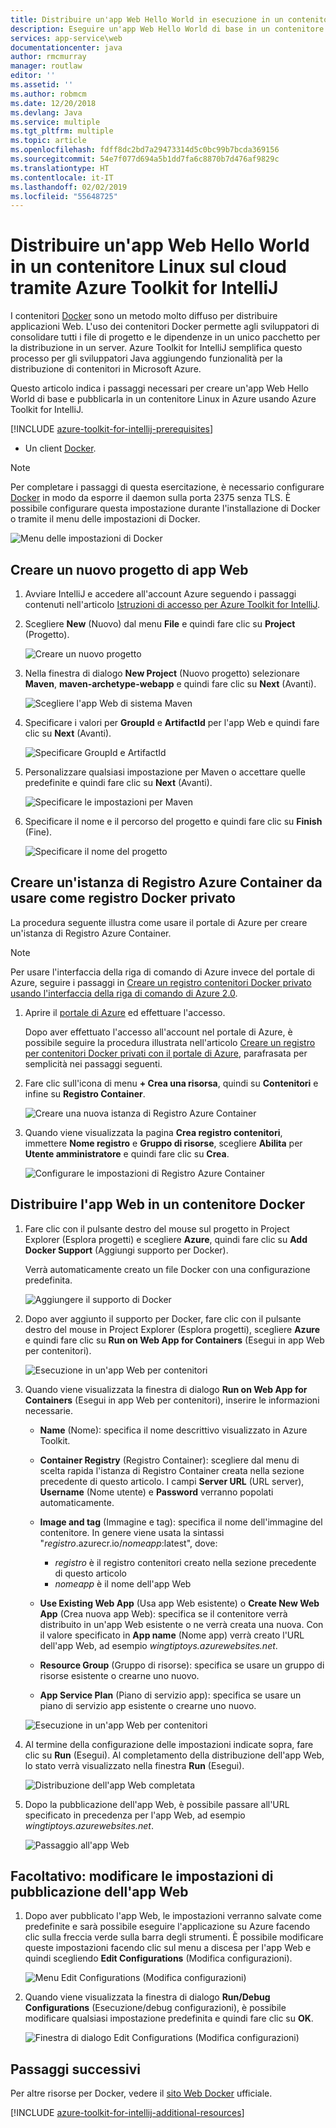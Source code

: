 ```yaml
---
title: Distribuire un'app Web Hello World in esecuzione in un contenitore Linux sul cloud tramite Azure Toolkit for IntelliJ
description: Eseguire un'app Web Hello World di base in un contenitore Linux e distribuirla sul cloud tramite Azure Toolkit for IntelliJ.
services: app-service\web
documentationcenter: java
author: rmcmurray
manager: routlaw
editor: ''
ms.assetid: ''
ms.author: robmcm
ms.date: 12/20/2018
ms.devlang: Java
ms.service: multiple
ms.tgt_pltfrm: multiple
ms.topic: article
ms.openlocfilehash: fdff8dc2bd7a29473314d5c0bc99b7bcda369156
ms.sourcegitcommit: 54e7f077d694a5b1dd7fa6c8870b7d476af9829c
ms.translationtype: HT
ms.contentlocale: it-IT
ms.lasthandoff: 02/02/2019
ms.locfileid: "55648725"
---
```

# <a name="deploy-a-hello-world-web-app-to-a-linux-container-in-the-cloud-using-the-azure-toolkit-for-intellij"></a>Distribuire un'app Web Hello World in un contenitore Linux sul cloud tramite Azure Toolkit for IntelliJ

I contenitori [Docker] sono un metodo molto diffuso per distribuire applicazioni Web. L'uso dei contenitori Docker permette agli sviluppatori di consolidare tutti i file di progetto e le dipendenze in un unico pacchetto per la distribuzione in un server. Azure Toolkit for IntelliJ semplifica questo processo per gli sviluppatori Java aggiungendo funzionalità per la distribuzione di contenitori in Microsoft Azure.

Questo articolo indica i passaggi necessari per creare un'app Web Hello World di base e pubblicarla in un contenitore Linux in Azure usando Azure Toolkit for IntelliJ.

[!INCLUDE [azure-toolkit-for-intellij-prerequisites](../includes/azure-toolkit-for-intellij-prerequisites.md)]
* Un client [Docker].

> [!NOTE]
>
> Per completare i passaggi di questa esercitazione, è necessario configurare [Docker] in modo da esporre il daemon sulla porta 2375 senza TLS. È possibile configurare questa impostazione durante l'installazione di Docker o tramite il menu delle impostazioni di Docker.
>
> ![Menu delle impostazioni di Docker][docker-settings-menu]
>

## <a name="create-a-new-web-app-project"></a>Creare un nuovo progetto di app Web

1. Avviare IntelliJ e accedere all'account Azure seguendo i passaggi contenuti nell'articolo [Istruzioni di accesso per Azure Toolkit for IntelliJ](https://docs.microsoft.com/java/azure/intellij/azure-toolkit-for-intellij-sign-in-instructions).

1. Scegliere **New** (Nuovo) dal menu **File** e quindi fare clic su **Project** (Progetto).
   
   ![Creare un nuovo progetto][file-new-project]

1. Nella finestra di dialogo **New Project** (Nuovo progetto) selezionare **Maven**, **maven-archetype-webapp** e quindi fare clic su **Next** (Avanti).
   
   ![Scegliere l'app Web di sistema Maven][maven-archetype-webapp]
   
1. Specificare i valori per **GroupId** e **ArtifactId** per l'app Web e quindi fare clic su **Next** (Avanti).
   
   ![Specificare GroupId e ArtifactId][groupid-and-artifactid]

1. Personalizzare qualsiasi impostazione per Maven o accettare quelle predefinite e quindi fare clic su **Next** (Avanti).
   
   ![Specificare le impostazioni per Maven][maven-options]

1. Specificare il nome e il percorso del progetto e quindi fare clic su **Finish** (Fine).
   
   ![Specificare il nome del progetto][project-name]

## <a name="create-an-azure-container-registry-to-use-as-a-private-docker-registry"></a>Creare un'istanza di Registro Azure Container da usare come registro Docker privato

La procedura seguente illustra come usare il portale di Azure per creare un'istanza di Registro Azure Container.

> [!NOTE]
>
> Per usare l'interfaccia della riga di comando di Azure invece del portale di Azure, seguire i passaggi in [Creare un registro contenitori Docker privato usando l'interfaccia della riga di comando di Azure 2.0][Create Docker Registry using Azure CLI].
>

1. Aprire il [portale di Azure] ed effettuare l'accesso.

   Dopo aver effettuato l'accesso all'account nel portale di Azure, è possibile seguire la procedura illustrata nell'articolo [Creare un registro per contenitori Docker privati con il portale di Azure], parafrasata per semplicità nei passaggi seguenti.

1. Fare clic sull'icona di menu **+ Crea una risorsa**, quindi su **Contenitori** e infine su **Registro Container**.
   
   ![Creare una nuova istanza di Registro Azure Container][create-container-registry-01]

1. Quando viene visualizzata la pagina **Crea registro contenitori**, immettere **Nome registro** e **Gruppo di risorse**, scegliere **Abilita** per **Utente amministratore** e quindi fare clic su **Crea**.

   ![Configurare le impostazioni di Registro Azure Container][create-container-registry-02]

## <a name="deploy-your-web-app-in-a-docker-container"></a>Distribuire l'app Web in un contenitore Docker

1. Fare clic con il pulsante destro del mouse sul progetto in Project Explorer (Esplora progetti) e scegliere **Azure**, quindi fare clic su **Add Docker Support** (Aggiungi supporto per Docker).

   Verrà automaticamente creato un file Docker con una configurazione predefinita.

   ![Aggiungere il supporto di Docker][add-docker-support]

1. Dopo aver aggiunto il supporto per Docker, fare clic con il pulsante destro del mouse in Project Explorer (Esplora progetti), scegliere **Azure** e quindi fare clic su **Run on Web App for Containers** (Esegui in app Web per contenitori).

   ![Esecuzione in un'app Web per contenitori][run-on-web-app-for-containers]

1. Quando viene visualizzata la finestra di dialogo **Run on Web App for Containers** (Esegui in app Web per contenitori), inserire le informazioni necessarie.

   * **Name** (Nome): specifica il nome descrittivo visualizzato in Azure Toolkit. 

   * **Container Registry** (Registro Container): scegliere dal menu di scelta rapida l'istanza di Registro Container creata nella sezione precedente di questo articolo. I campi **Server URL** (URL server), **Username** (Nome utente) e **Password** verranno popolati automaticamente.

   * **Image and tag** (Immagine e tag): specifica il nome dell'immagine del contenitore. In genere viene usata la sintassi "*registro*.azurecr.io/*nomeapp*:latest", dove: 
      * *registro* è il registro contenitori creato nella sezione precedente di questo articolo 
      * *nomeapp* è il nome dell'app Web 

   * **Use Existing Web App** (Usa app Web esistente) o **Create New Web App** (Crea nuova app Web): specifica se il contenitore verrà distribuito in un'app Web esistente o ne verrà creata una nuova. Con il valore specificato in **App name** (Nome app) verrà creato l'URL dell'app Web, ad esempio *wingtiptoys.azurewebsites.net*.

   * **Resource Group** (Gruppo di risorse): specifica se usare un gruppo di risorse esistente o crearne uno nuovo. 

   * **App Service Plan** (Piano di servizio app): specifica se usare un piano di servizio app esistente o crearne uno nuovo. 

   ![Esecuzione in un'app Web per contenitori][run-on-web-app-linux]

1. Al termine della configurazione delle impostazioni indicate sopra, fare clic su **Run** (Esegui). Al completamento della distribuzione dell'app Web, lo stato verrà visualizzato nella finestra **Run** (Esegui).

   ![Distribuzione dell'app Web completata][successfully-deployed]

1. Dopo la pubblicazione dell'app Web, è possibile passare all'URL specificato in precedenza per l'app Web, ad esempio *wingtiptoys.azurewebsites.net*.

   ![Passaggio all'app Web][browsing-to-web-app]

## <a name="optional-modify-your-web-app-publish-settings"></a>Facoltativo: modificare le impostazioni di pubblicazione dell'app Web

1. Dopo aver pubblicato l'app Web, le impostazioni verranno salvate come predefinite e sarà possibile eseguire l'applicazione su Azure facendo clic sulla freccia verde sulla barra degli strumenti. È possibile modificare queste impostazioni facendo clic sul menu a discesa per l'app Web e quindi scegliendo **Edit Configurations** (Modifica configurazioni).

   ![Menu Edit Configurations (Modifica configurazioni)][edit-configuration-menu]

1. Quando viene visualizzata la finestra di dialogo **Run/Debug Configurations** (Esecuzione/debug configurazioni), è possibile modificare qualsiasi impostazione predefinita e quindi fare clic su **OK**.

   ![Finestra di dialogo Edit Configurations (Modifica configurazioni)][edit-configuration-dialog]

## <a name="next-steps"></a>Passaggi successivi

Per altre risorse per Docker, vedere il [sito Web Docker][Docker] ufficiale.

[!INCLUDE [azure-toolkit-for-intellij-additional-resources](../includes/azure-toolkit-for-intellij-additional-resources.md)]

<!-- URL List -->

[Portale di Azure]: https://portal.azure.com/
[Creare un registro per contenitori Docker privati con il portale di Azure]: /azure/container-registry/container-registry-get-started-portal
[Azure for Java Developers]: https://docs.microsoft.com/java/azure/
[Java Tools for Visual Studio Team Services]: https://java.visualstudio.com/
[Create Docker Registry using Azure CLI]: /azure/container-registry/container-registry-get-started-azure-cli

[Docker]: https://www.docker.com/
[Configuring artifacts]: https://www.jetbrains.com/help/idea/2016.1/configuring-artifacts.html

<!-- IMG List -->

[add-docker-support]: media/azure-toolkit-for-intellij-hello-world-web-app-linux/add-docker-support.png
[browsing-to-web-app]:  media/azure-toolkit-for-intellij-hello-world-web-app-linux/browsing-to-web-app.png
[create-container-registry-01]: media/azure-toolkit-for-intellij-hello-world-web-app-linux/create-container-registry-01.png
[create-container-registry-02]: media/azure-toolkit-for-intellij-hello-world-web-app-linux/create-container-registry-02.png
[docker-settings-menu]: media/azure-toolkit-for-intellij-hello-world-web-app-linux/docker-settings-menu.png
[edit-configuration-dialog]: media/azure-toolkit-for-intellij-hello-world-web-app-linux/edit-configuration-dialog.png
[edit-configuration-menu]: media/azure-toolkit-for-intellij-hello-world-web-app-linux/edit-configuration-menu.png
[file-new-project]: media/azure-toolkit-for-intellij-hello-world-web-app-linux/file-new-project.png
[groupid-and-artifactid]: media/azure-toolkit-for-intellij-hello-world-web-app-linux/groupid-and-artifactid.png
[maven-archetype-webapp]: media/azure-toolkit-for-intellij-hello-world-web-app-linux/maven-archetype-webapp.png
[maven-options]: media/azure-toolkit-for-intellij-hello-world-web-app-linux/maven-options.png
[project-name]: media/azure-toolkit-for-intellij-hello-world-web-app-linux/project-name.png
[run-on-web-app-for-containers]: media/azure-toolkit-for-intellij-hello-world-web-app-linux/run-on-web-app-for-containers.png
[run-on-web-app-linux]: media/azure-toolkit-for-intellij-hello-world-web-app-linux/run-on-web-app-linux.png
[successfully-deployed]: media/azure-toolkit-for-intellij-hello-world-web-app-linux/successfully-deployed.png
